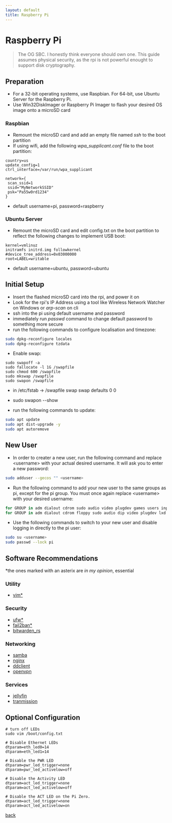 ```yaml
---
layout: default
title: Raspberry Pi
---
```


# Raspberry Pi

> The OG SBC.
> I honestly think everyone should own one.
> This guide assumes physical security, as the rpi is not powerful enought to support disk cryptography.

## Preparation
*   For a 32-bit operating systems, use Raspbian. For 64-bit, use Ubuntu Server for the Raspberry Pi.
*   Use Win32DiskImager or Raspberry Pi Imager to flash your desired OS image onto a microSD card

### Raspbian
*   Remount the microSD card and add an empty file named *ssh* to the boot partition
*   If using wifi, add the following *wpa_supplicant.conf* file to the boot partition:

```
country=us
update_config=1
ctrl_interface=/var/run/wpa_supplicant

network={
 scan_ssid=1
 ssid="MyNetworkSSID"
 psk="Pa55w0rd1234"
}
```

*   default username=pi, password=raspberry

### Ubuntu Server
*   Remount the microSD card and edit config.txt on the boot partition to reflect the following changes to implement USB boot:

```
kernel=vmlinuz
initramfs initrd.img followkernel
#device_tree_address=0x03000000
root=LABEL=writable
```

*   default username=ubuntu, password=ubuntu

## Initial Setup
*   Insert the flashed microSD card into the rpi, and power it on
*   Look for the rpi's IP Address using a tool like Wireless Network Watcher on Windows or *arp-scan* on cli
*   ssh into the pi using default username and password
*   immediately run *passwd* command to change default password to something more secure
*   run the following commands to configure localisation and timezone:
```bash
sudo dpkg-reconfigure locales
sudo dpkg-reconfigure tzdata
```

*   Enable swap:

```
sudo swapoff -a
sudo fallocate -l 1G /swapfile
sudo chmod 600 /swapfile
sudo mkswap /swapfile
sudo swapon /swapfile
```

*   in /etc/fstab -> /swapfile swap swap defaults 0 0
*   sudo swapon \-\-show

*   run the following commands to update:

```bash
sudo apt update
sudo apt dist-upgrade -y
sudo apt autoremove
```

## New User
*   In order to creater a new user, run the following command and replace \<username\> with your actual desired username. It will ask you to enter a new password:

```bash
sudo adduser --gecos "" <username>
```
*   Run the following command to add your new user to the same groups as pi, except for the pi group. You must once again replace \<username\> with your desired username:

```bash
for GROUP in adm dialout cdrom sudo audio video plugdev games users input netdev spi i2c gpio; do sudo adduser <username> $GROUP; done
for GROUP in adm dialout cdrom floppy sudo audio dip video plugdev lxd netdev; do sudo adduser <username> $GROUP; done
```

*   Use the following commands to switch to your new user and disable logging in directly to the pi user:

```bash
sudo su <username>
sudo passwd --lock pi
```

## Software Recommendations
\*the ones marked with an asterix are *in my opinion*, essential
### Utility
*   [vim\*](.)
### Security
*   [ufw\*](.)
*   [fail2ban\*](.)
*   [bitwarden_rs](.)
### Networking
*   [samba](.)
*   [nginx](.)
*   [ddclient](.)
*   [openvpn](.)
### Services
*   [jellyfin](.)
*   [tranmission](.)

## Optional Configuration
```
# turn off LEDs
sudo vim /boot/config.txt

# Disable Ethernet LEDs
dtparam=eth_led0=14
dtparam=eth_led1=14

# Disable the PWR LED
dtparam=pwr_led_trigger=none
dtparam=pwr_led_activelow=off

# Disable the Activity LED
dtparam=act_led_trigger=none
dtparam=act_led_activelow=off
```

```
# Disable the ACT LED on the Pi Zero.
dtparam=act_led_trigger=none
dtparam=act_led_activelow=on
```

[back](../)
